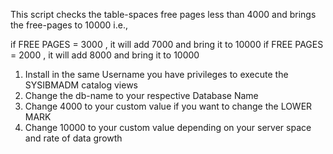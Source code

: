 This script checks the table-spaces free pages less than 4000 and brings the free-pages to 10000 i.e.,

if FREE PAGES = 3000 , it will add 7000 and bring it to 10000
if FREE PAGES = 2000 , it will add 8000 and bring it to 10000

1. Install in the same Username you have privileges to execute the SYSIBMADM catalog views 
2. Change the db-name to your respective Database Name 
3. Change 4000 to your custom value if you want to change the LOWER MARK 
4. Change 10000 to your custom value depending on your server space and rate of data growth 
